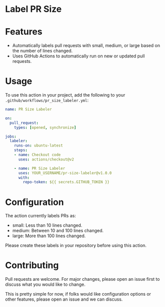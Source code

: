 # Label PR Size


# Features
* Automatically labels pull requests with small, medium, or large based on the number of lines changed.
* Uses GitHub Actions to automatically run on new or updated pull requests.

# Usage

To use this action in your project, add the following to your `.github/workflows/pr_size_labeler.yml`:

```yml
name: PR Size Labeler

on:
  pull_request:
    types: [opened, synchronize]

jobs:
  labeler:
    runs-on: ubuntu-latest
    steps:
    - name: Checkout code
      uses: actions/checkout@v2

    - name: PR Size Labeler
      uses: YOUR_USERNAME/pr-size-labeler@v1.0.0
      with:
        repo-token: ${{ secrets.GITHUB_TOKEN }}
```

# Configuration

The action currently labels PRs as:

* small: Less than 10 lines changed.
* medium: Between 10 and 100 lines changed.
* large: More than 100 lines changed.

Please create these labels in your repository before using this action.

# Contributing

Pull requests are welcome. For major changes, please open an issue first to
discuss what you would like to change.

This is pretty simple for now, if folks would like configuration options or
other features, please open an issue and we can discuss.
